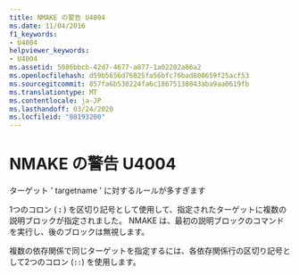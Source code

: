 ```yaml
---
title: NMAKE の警告 U4004
ms.date: 11/04/2016
f1_keywords:
- U4004
helpviewer_keywords:
- U4004
ms.assetid: 5086bbcb-42d7-4677-a877-1a02202a86a2
ms.openlocfilehash: d59b5656d76025fa56bfc76bad800659f25acf53
ms.sourcegitcommit: 857fa6b530224fa6c18675138043aba9aa0619fb
ms.translationtype: MT
ms.contentlocale: ja-JP
ms.lasthandoff: 03/24/2020
ms.locfileid: "80193200"
---
```

# <a name="nmake-warning-u4004"></a>NMAKE の警告 U4004

ターゲット ' targetname ' に対するルールが多すぎます

1つのコロン ( **:** ) を区切り記号として使用して、指定されたターゲットに複数の説明ブロックが指定されました。 NMAKE は、最初の説明ブロックのコマンドを実行し、後のブロックは無視します。

複数の依存関係で同じターゲットを指定するには、各依存関係行の区切り記号として2つのコロン (`::`) を使用します。
